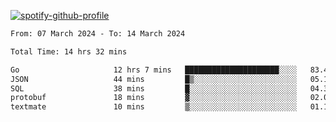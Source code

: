 [![spotify-github-profile](https://spotify-github-profile.vercel.app/api/view?uid=313pysyt3uxkjdidtiuvzf7nrnnu&cover_image=true&theme=natemoo-re&show_offline=false&background_color=121212&interchange=false&bar_color=53b14f&bar_color_cover=false)](https://spotify-github-profile.vercel.app/api/view?uid=313pysyt3uxkjdidtiuvzf7nrnnu&redirect=true)

<!--START_SECTION:waka-->

```txt
From: 07 March 2024 - To: 14 March 2024

Total Time: 14 hrs 32 mins

Go                     12 hrs 7 mins   █████████████████████░░░░   83.42 %
JSON                   44 mins         █▒░░░░░░░░░░░░░░░░░░░░░░░   05.15 %
SQL                    38 mins         █░░░░░░░░░░░░░░░░░░░░░░░░   04.39 %
protobuf               18 mins         ▓░░░░░░░░░░░░░░░░░░░░░░░░   02.08 %
textmate               10 mins         ▒░░░░░░░░░░░░░░░░░░░░░░░░   01.15 %
```

<!--END_SECTION:waka-->